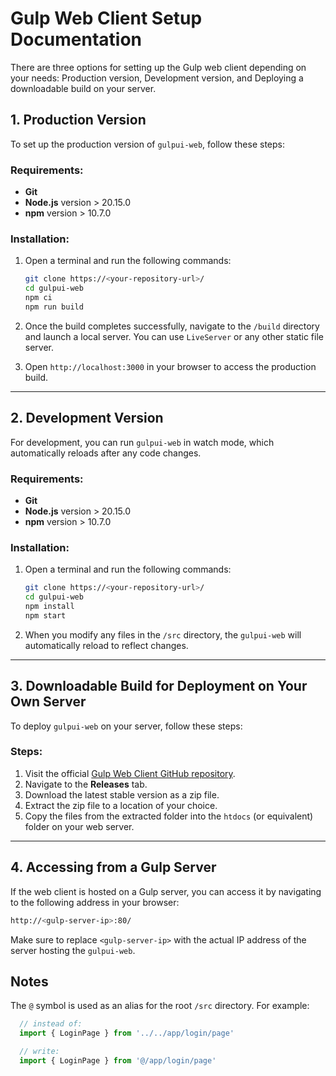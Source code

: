 # Gulp Web Client Setup Documentation

There are three options for setting up the Gulp web client depending on your needs: Production version, Development version, and Deploying a downloadable build on your server.

## 1. Production Version

To set up the production version of `gulpui-web`, follow these steps:

### Requirements:
- **Git**
- **Node.js** version > 20.15.0
- **npm** version > 10.7.0

### Installation:
1. Open a terminal and run the following commands:
    ```sh
    git clone https://<your-repository-url>/
    cd gulpui-web
    npm ci
    npm run build
    ```

2. Once the build completes successfully, navigate to the `/build` directory and launch a local server. You can use `LiveServer` or any other static file server.

3. Open `http://localhost:3000` in your browser to access the production build.

---

## 2. Development Version

For development, you can run `gulpui-web` in watch mode, which automatically reloads after any code changes.

### Requirements:
- **Git**
- **Node.js** version > 20.15.0
- **npm** version > 10.7.0

### Installation:
1. Open a terminal and run the following commands:
    ```sh
    git clone https://<your-repository-url>/
    cd gulpui-web
    npm install
    npm start
    ```

2. When you modify any files in the `/src` directory, the `gulpui-web` will automatically reload to reflect changes.

---

## 3. Downloadable Build for Deployment on Your Own Server

To deploy `gulpui-web` on your server, follow these steps:

### Steps:
1. Visit the official [Gulp Web Client GitHub repository](https://github.com/mentat-is/gulpui-web).
2. Navigate to the **Releases** tab.
3. Download the latest stable version as a zip file.
4. Extract the zip file to a location of your choice.
5. Copy the files from the extracted folder into the `htdocs` (or equivalent) folder on your web server.

---

## 4. Accessing from a Gulp Server

If the web client is hosted on a Gulp server, you can access it by navigating to the following address in your browser:

```sh
http://<gulp-server-ip>:80/
```

Make sure to replace `<gulp-server-ip>` with the actual IP address of the server hosting the `gulpui-web`.

## Notes

The `@` symbol is used as an alias for the root `/src` directory. For example:
```js
  // instead of:
  import { LoginPage } from '../../app/login/page'

  // write:
  import { LoginPage } from '@/app/login/page'
```